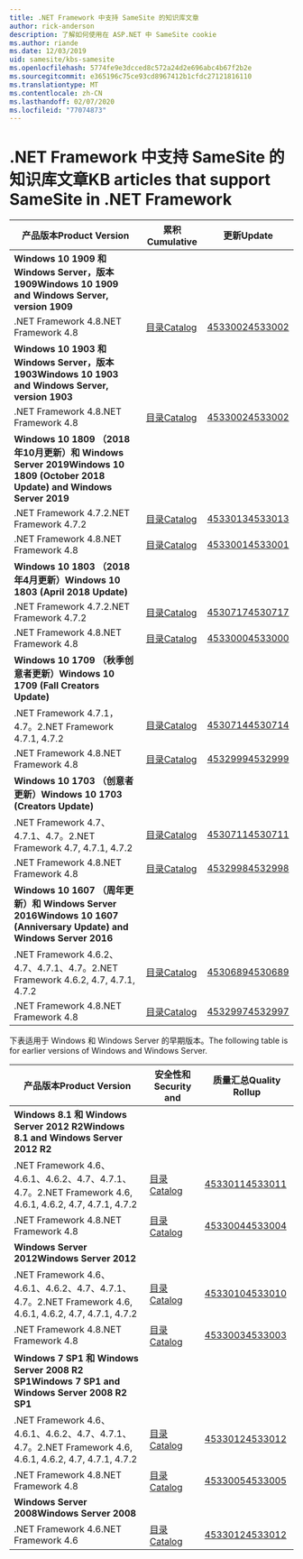 ```yaml
---
title: .NET Framework 中支持 SameSite 的知识库文章
author: rick-anderson
description: 了解如何使用在 ASP.NET 中 SameSite cookie
ms.author: riande
ms.date: 12/03/2019
uid: samesite/kbs-samesite
ms.openlocfilehash: 5774fe9e3dcced8c572a24d2e696abc4b67f2b2e
ms.sourcegitcommit: e365196c75ce93cd8967412b1cfdc27121816110
ms.translationtype: MT
ms.contentlocale: zh-CN
ms.lasthandoff: 02/07/2020
ms.locfileid: "77074873"
---
```

# <a name="kb-articles-that-support-samesite-in-net-framework"></a><span data-ttu-id="d81c7-103">.NET Framework 中支持 SameSite 的知识库文章</span><span class="sxs-lookup"><span data-stu-id="d81c7-103">KB articles that support SameSite in .NET Framework</span></span>

| <span data-ttu-id="d81c7-104">产品版本</span><span class="sxs-lookup"><span data-stu-id="d81c7-104">Product Version</span></span> | <span data-ttu-id="d81c7-105">累积</span><span class="sxs-lookup"><span data-stu-id="d81c7-105">Cumulative</span></span> | <span data-ttu-id="d81c7-106">更新</span><span class="sxs-lookup"><span data-stu-id="d81c7-106">Update</span></span> |
| ------------- | ------------- | --- |
| <span data-ttu-id="d81c7-107">**Windows 10 1909 和 Windows Server，版本1909**</span><span class="sxs-lookup"><span data-stu-id="d81c7-107">**Windows 10 1909 and Windows Server, version 1909**</span></span> | | |
| <span data-ttu-id="d81c7-108">.NET Framework 4.8</span><span class="sxs-lookup"><span data-stu-id="d81c7-108">.NET Framework 4.8</span></span>  | [<span data-ttu-id="d81c7-109">目录</span><span class="sxs-lookup"><span data-stu-id="d81c7-109">Catalog</span></span>](https://www.catalog.update.microsoft.com/Search.aspx?q=4533002)  | [<span data-ttu-id="d81c7-110">4533002</span><span class="sxs-lookup"><span data-stu-id="d81c7-110">4533002</span></span>](https://support.microsoft.com/en-us/help/4533002) |
| <span data-ttu-id="d81c7-111">**Windows 10 1903 和 Windows Server，版本1903**</span><span class="sxs-lookup"><span data-stu-id="d81c7-111">**Windows 10 1903 and Windows Server, version 1903**</span></span> | | |
| <span data-ttu-id="d81c7-112">.NET Framework 4.8</span><span class="sxs-lookup"><span data-stu-id="d81c7-112">.NET Framework 4.8</span></span>  | [<span data-ttu-id="d81c7-113">目录</span><span class="sxs-lookup"><span data-stu-id="d81c7-113">Catalog</span></span>](https://www.catalog.update.microsoft.com/Search.aspx?q=4533002)  | [<span data-ttu-id="d81c7-114">4533002</span><span class="sxs-lookup"><span data-stu-id="d81c7-114">4533002</span></span>](https://support.microsoft.com/en-us/help/4533002) |
| <span data-ttu-id="d81c7-115">**Windows 10 1809 （2018年10月更新）和 Windows Server 2019**</span><span class="sxs-lookup"><span data-stu-id="d81c7-115">**Windows 10 1809 (October 2018 Update) and Windows Server 2019**</span></span> | |
| <span data-ttu-id="d81c7-116">.NET Framework 4.7.2</span><span class="sxs-lookup"><span data-stu-id="d81c7-116">.NET Framework 4.7.2</span></span>  | [<span data-ttu-id="d81c7-117">目录</span><span class="sxs-lookup"><span data-stu-id="d81c7-117">Catalog</span></span>](https://www.catalog.update.microsoft.com/Search.aspx?q=4533013)  | [<span data-ttu-id="d81c7-118">4533013</span><span class="sxs-lookup"><span data-stu-id="d81c7-118">4533013</span></span>](https://support.microsoft.com/en-us/help/4533013) |
| <span data-ttu-id="d81c7-119">.NET Framework 4.8</span><span class="sxs-lookup"><span data-stu-id="d81c7-119">.NET Framework 4.8</span></span>  | [<span data-ttu-id="d81c7-120">目录</span><span class="sxs-lookup"><span data-stu-id="d81c7-120">Catalog</span></span>](https://www.catalog.update.microsoft.com/Search.aspx?q=4533001)  | [<span data-ttu-id="d81c7-121">4533001</span><span class="sxs-lookup"><span data-stu-id="d81c7-121">4533001</span></span>](https://support.microsoft.com/en-us/help/4533001) |
| <span data-ttu-id="d81c7-122">**Windows 10 1803 （2018年4月更新）**</span><span class="sxs-lookup"><span data-stu-id="d81c7-122">**Windows 10 1803 (April 2018 Update)**</span></span> | |
| <span data-ttu-id="d81c7-123">.NET Framework 4.7.2</span><span class="sxs-lookup"><span data-stu-id="d81c7-123">.NET Framework 4.7.2</span></span>  | [<span data-ttu-id="d81c7-124">目录</span><span class="sxs-lookup"><span data-stu-id="d81c7-124">Catalog</span></span>](https://www.catalog.update.microsoft.com/Search.aspx?q=4530717)  | [<span data-ttu-id="d81c7-125">4530717</span><span class="sxs-lookup"><span data-stu-id="d81c7-125">4530717</span></span>](https://support.microsoft.com/en-us/help/4530717) |
| <span data-ttu-id="d81c7-126">.NET Framework 4.8</span><span class="sxs-lookup"><span data-stu-id="d81c7-126">.NET Framework 4.8</span></span>  | [<span data-ttu-id="d81c7-127">目录</span><span class="sxs-lookup"><span data-stu-id="d81c7-127">Catalog</span></span>](https://www.catalog.update.microsoft.com/Search.aspx?q=4533000)  | [<span data-ttu-id="d81c7-128">4533000</span><span class="sxs-lookup"><span data-stu-id="d81c7-128">4533000</span></span>](https://support.microsoft.com/en-us/help/4533000) |
| <span data-ttu-id="d81c7-129">**Windows 10 1709 （秋季创意者更新）**</span><span class="sxs-lookup"><span data-stu-id="d81c7-129">**Windows 10 1709 (Fall Creators Update)**</span></span> | |
| <span data-ttu-id="d81c7-130">.NET Framework 4.7.1，4.7。2</span><span class="sxs-lookup"><span data-stu-id="d81c7-130">.NET Framework 4.7.1, 4.7.2</span></span>  | [<span data-ttu-id="d81c7-131">目录</span><span class="sxs-lookup"><span data-stu-id="d81c7-131">Catalog</span></span>](https://www.catalog.update.microsoft.com/Search.aspx?q=4530714)  | [<span data-ttu-id="d81c7-132">4530714</span><span class="sxs-lookup"><span data-stu-id="d81c7-132">4530714</span></span>](https://support.microsoft.com/en-us/help/4530714) |
| <span data-ttu-id="d81c7-133">.NET Framework 4.8</span><span class="sxs-lookup"><span data-stu-id="d81c7-133">.NET Framework 4.8</span></span>  | [<span data-ttu-id="d81c7-134">目录</span><span class="sxs-lookup"><span data-stu-id="d81c7-134">Catalog</span></span>](https://www.catalog.update.microsoft.com/Search.aspx?q=4532999)  | [<span data-ttu-id="d81c7-135">4532999</span><span class="sxs-lookup"><span data-stu-id="d81c7-135">4532999</span></span>](https://support.microsoft.com/en-us/help/4532999) |
| <span data-ttu-id="d81c7-136">**Windows 10 1703 （创意者更新）**</span><span class="sxs-lookup"><span data-stu-id="d81c7-136">**Windows 10 1703 (Creators Update)**</span></span> | |
| <span data-ttu-id="d81c7-137">.NET Framework 4.7、4.7.1、4.7。2</span><span class="sxs-lookup"><span data-stu-id="d81c7-137">.NET Framework 4.7, 4.7.1, 4.7.2</span></span>  | [<span data-ttu-id="d81c7-138">目录</span><span class="sxs-lookup"><span data-stu-id="d81c7-138">Catalog</span></span>](https://www.catalog.update.microsoft.com/Search.aspx?q=4530711)  | [<span data-ttu-id="d81c7-139">4530711</span><span class="sxs-lookup"><span data-stu-id="d81c7-139">4530711</span></span>](https://support.microsoft.com/en-us/help/4530711) |
| <span data-ttu-id="d81c7-140">.NET Framework 4.8</span><span class="sxs-lookup"><span data-stu-id="d81c7-140">.NET Framework 4.8</span></span>  | [<span data-ttu-id="d81c7-141">目录</span><span class="sxs-lookup"><span data-stu-id="d81c7-141">Catalog</span></span>](https://www.catalog.update.microsoft.com/Search.aspx?q=4532998)  | [<span data-ttu-id="d81c7-142">4532998</span><span class="sxs-lookup"><span data-stu-id="d81c7-142">4532998</span></span>](https://support.microsoft.com/en-us/help/4532998) |
| <span data-ttu-id="d81c7-143">**Windows 10 1607 （周年更新）和 Windows Server 2016**</span><span class="sxs-lookup"><span data-stu-id="d81c7-143">**Windows 10 1607 (Anniversary Update) and Windows Server 2016**</span></span> | |
| <span data-ttu-id="d81c7-144">.NET Framework 4.6.2、4.7、4.7.1、4.7。2</span><span class="sxs-lookup"><span data-stu-id="d81c7-144">.NET Framework 4.6.2, 4.7, 4.7.1, 4.7.2</span></span> | [<span data-ttu-id="d81c7-145">目录</span><span class="sxs-lookup"><span data-stu-id="d81c7-145">Catalog</span></span>](https://www.catalog.update.microsoft.com/Search.aspx?q=4530689)  | [<span data-ttu-id="d81c7-146">4530689</span><span class="sxs-lookup"><span data-stu-id="d81c7-146">4530689</span></span>](https://support.microsoft.com/en-us/help/4530689) |
| <span data-ttu-id="d81c7-147">.NET Framework 4.8</span><span class="sxs-lookup"><span data-stu-id="d81c7-147">.NET Framework 4.8</span></span>  | [<span data-ttu-id="d81c7-148">目录</span><span class="sxs-lookup"><span data-stu-id="d81c7-148">Catalog</span></span>](https://www.catalog.update.microsoft.com/Search.aspx?q=4532997)  | [<span data-ttu-id="d81c7-149">4532997</span><span class="sxs-lookup"><span data-stu-id="d81c7-149">4532997</span></span>](https://support.microsoft.com/en-us/help/4532997) |

<span data-ttu-id="d81c7-150">下表适用于 Windows 和 Windows Server 的早期版本。</span><span class="sxs-lookup"><span data-stu-id="d81c7-150">The following table is for earlier versions of Windows and Windows Server.</span></span>

| <span data-ttu-id="d81c7-151">产品版本</span><span class="sxs-lookup"><span data-stu-id="d81c7-151">Product Version</span></span> | <span data-ttu-id="d81c7-152">安全性和</span><span class="sxs-lookup"><span data-stu-id="d81c7-152">Security and</span></span> | <span data-ttu-id="d81c7-153">质量汇总</span><span class="sxs-lookup"><span data-stu-id="d81c7-153">Quality Rollup</span></span> |
| ------------- | ------------- | --- |
| <span data-ttu-id="d81c7-154">**Windows 8.1 和 Windows Server 2012 R2**</span><span class="sxs-lookup"><span data-stu-id="d81c7-154">**Windows 8.1 and Windows Server 2012 R2**</span></span> | |
| <span data-ttu-id="d81c7-155">.NET Framework 4.6、4.6.1、4.6.2、4.7、4.7.1、4.7。2</span><span class="sxs-lookup"><span data-stu-id="d81c7-155">.NET Framework 4.6, 4.6.1, 4.6.2, 4.7, 4.7.1, 4.7.2</span></span> | [<span data-ttu-id="d81c7-156">目录</span><span class="sxs-lookup"><span data-stu-id="d81c7-156">Catalog</span></span>](https://www.catalog.update.microsoft.com/Search.aspx?q=4533011)  | [<span data-ttu-id="d81c7-157">4533011</span><span class="sxs-lookup"><span data-stu-id="d81c7-157">4533011</span></span>](https://support.microsoft.com/en-us/help/4533011) |
| <span data-ttu-id="d81c7-158">.NET Framework 4.8</span><span class="sxs-lookup"><span data-stu-id="d81c7-158">.NET Framework 4.8</span></span>  | [<span data-ttu-id="d81c7-159">目录</span><span class="sxs-lookup"><span data-stu-id="d81c7-159">Catalog</span></span>](https://www.catalog.update.microsoft.com/Search.aspx?q=4533004)  | [<span data-ttu-id="d81c7-160">4533004</span><span class="sxs-lookup"><span data-stu-id="d81c7-160">4533004</span></span>](https://support.microsoft.com/en-us/help/4533004) |
| <span data-ttu-id="d81c7-161">**Windows Server 2012**</span><span class="sxs-lookup"><span data-stu-id="d81c7-161">**Windows Server 2012**</span></span> | |
| <span data-ttu-id="d81c7-162">.NET Framework 4.6、4.6.1、4.6.2、4.7、4.7.1、4.7。2</span><span class="sxs-lookup"><span data-stu-id="d81c7-162">.NET Framework 4.6, 4.6.1, 4.6.2, 4.7, 4.7.1, 4.7.2</span></span> | [<span data-ttu-id="d81c7-163">目录</span><span class="sxs-lookup"><span data-stu-id="d81c7-163">Catalog</span></span>](https://www.catalog.update.microsoft.com/Search.aspx?q=4533010)  | [<span data-ttu-id="d81c7-164">4533010</span><span class="sxs-lookup"><span data-stu-id="d81c7-164">4533010</span></span>](https://support.microsoft.com/en-us/help/4533010) |
| <span data-ttu-id="d81c7-165">.NET Framework 4.8</span><span class="sxs-lookup"><span data-stu-id="d81c7-165">.NET Framework 4.8</span></span>  | [<span data-ttu-id="d81c7-166">目录</span><span class="sxs-lookup"><span data-stu-id="d81c7-166">Catalog</span></span>](https://www.catalog.update.microsoft.com/Search.aspx?q=4533003)  | [<span data-ttu-id="d81c7-167">4533003</span><span class="sxs-lookup"><span data-stu-id="d81c7-167">4533003</span></span>](https://support.microsoft.com/en-us/help/4533003) |
| <span data-ttu-id="d81c7-168">**Windows 7 SP1 和 Windows Server 2008 R2 SP1**</span><span class="sxs-lookup"><span data-stu-id="d81c7-168">**Windows 7 SP1 and Windows Server 2008 R2 SP1**</span></span> | |
| <span data-ttu-id="d81c7-169">.NET Framework 4.6、4.6.1、4.6.2、4.7、4.7.1、4.7。2</span><span class="sxs-lookup"><span data-stu-id="d81c7-169">.NET Framework 4.6, 4.6.1, 4.6.2, 4.7, 4.7.1, 4.7.2</span></span> | [<span data-ttu-id="d81c7-170">目录</span><span class="sxs-lookup"><span data-stu-id="d81c7-170">Catalog</span></span>](https://www.catalog.update.microsoft.com/Search.aspx?q=4533012)  | [<span data-ttu-id="d81c7-171">4533012</span><span class="sxs-lookup"><span data-stu-id="d81c7-171">4533012</span></span>](https://support.microsoft.com/en-us/help/4533012) |
| <span data-ttu-id="d81c7-172">.NET Framework 4.8</span><span class="sxs-lookup"><span data-stu-id="d81c7-172">.NET Framework 4.8</span></span>  | [<span data-ttu-id="d81c7-173">目录</span><span class="sxs-lookup"><span data-stu-id="d81c7-173">Catalog</span></span>](https://www.catalog.update.microsoft.com/Search.aspx?q=4533005)  | [<span data-ttu-id="d81c7-174">4533005</span><span class="sxs-lookup"><span data-stu-id="d81c7-174">4533005</span></span>](https://support.microsoft.com/en-us/help/4533005) |
| <span data-ttu-id="d81c7-175">**Windows Server 2008**</span><span class="sxs-lookup"><span data-stu-id="d81c7-175">**Windows Server 2008**</span></span> | |
| <span data-ttu-id="d81c7-176">.NET Framework 4.6</span><span class="sxs-lookup"><span data-stu-id="d81c7-176">.NET Framework 4.6</span></span>  | [<span data-ttu-id="d81c7-177">目录</span><span class="sxs-lookup"><span data-stu-id="d81c7-177">Catalog</span></span>](https://www.catalog.update.microsoft.com/Search.aspx?q=4533012)  | [<span data-ttu-id="d81c7-178">4533012</span><span class="sxs-lookup"><span data-stu-id="d81c7-178">4533012</span></span>](https://support.microsoft.com/en-us/help/4533012) |